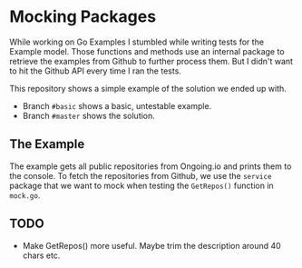 # Mocking Packages

While working on Go Examples I stumbled while writing tests for the Example model. Those functions and methods use an internal package to retrieve the examples from Github to further process them.
But I didn't want to hit the Github API every time I ran the tests.

This repository shows a simple example of the solution we ended up with.

* Branch `#basic` shows a basic, untestable example.
* Branch `#master` shows the solution.

## The Example

The example gets all public repositories from Ongoing.io and prints them to the console. To fetch the repositories from Github, we use the `service` package that we want to mock when testing the `GetRepos()` function in `mock.go`.

## TODO

* Make GetRepos() more useful. Maybe trim the description around 40 chars etc.
